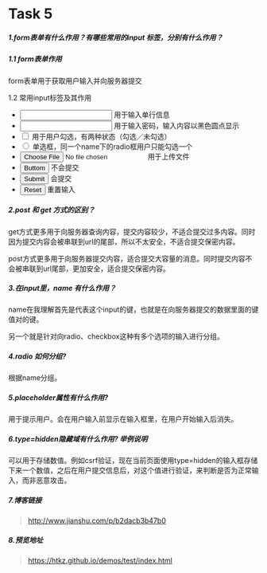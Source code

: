 # Task 5

##### 1.form表单有什么作用？有哪些常用的input 标签，分别有什么作用？

##### 1.1 form表单作用

form表单用于获取用户输入并向服务器提交

1.2 常用input标签及其作用

- <input type="text" name="username" > 用于输入单行信息
- <input id="password" type="password"> 用于输入密码，输入内容以黑色圆点显示
- <input type="checkbox" name="hobby"> 用于用户勾选，有两种状态（勾选／未勾选）
- <input type="radio" name="sex" value="man"> 单选框，同一个name下的radio框用户只能勾选一个
- <input type="file" name="myfile" accept="image/png"> 用于上传文件
- <input type="button" value="Buttom" /> 不会提交
- <input type="submit" value="Submit" /> 会提交
- <input type="reset" value="Reset" /> 重置输入

##### 2.post 和 get 方式的区别？

get方式更多用于向服务器查询内容，提交内容较少，不适合提交过多内容。同时因为提交内容会被串联到url的尾部，所以不太安全，不适合提交保密内容。

post方式更多用于向服务器提交内容，适合提交大容量的消息。同时提交内容不会被串联到url尾部，更加安全，适合提交保密内容。

##### 3.在input里，name 有什么作用？

name在我理解首先是代表这个input的键，也就是在向服务器提交的数据里面的键值对的键。

另一个就是针对向radio、checkbox这种有多个选项的输入进行分组。

##### 4.radio 如何分组?

根据name分组。

##### 5.placeholder属性有什么作用?

用于提示用户。会在用户输入前显示在输入框里，在用户开始输入后消失。

##### 6.type=hidden隐藏域有什么作用? 举例说明

可以用于存储数值。例如csrf验证，现在当前页面使用type=hidden的输入框存储下来一个数值，之后在用户提交信息后，对这个值进行验证，来判断是否为正常输入，而非恶意攻击。

##### 7.博客链接

> http://www.jianshu.com/p/b2dacb3b47b0

##### 8.预览地址

> https://htkz.github.io/demos/test/index.html